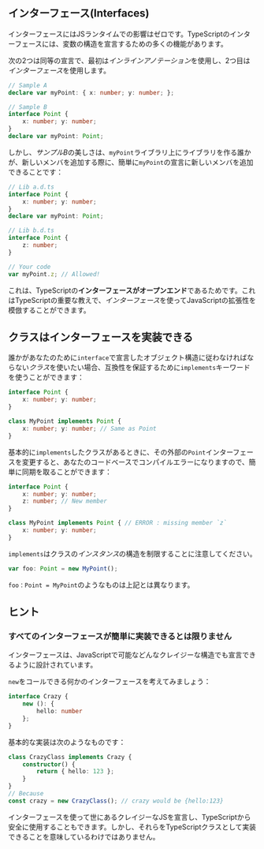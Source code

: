 ## インターフェース(Interfaces)

インターフェースにはJSランタイムでの影響はゼロです。TypeScriptのインターフェースには、変数の構造を宣言するための多くの機能があります。

次の2つは同等の宣言で、最初は*インラインアノテーション*を使用し、2つ目は*インターフェース*を使用します。

```ts
// Sample A
declare var myPoint: { x: number; y: number; };

// Sample B
interface Point {
    x: number; y: number;
}
declare var myPoint: Point;
```

しかし、*サンプルB*の美しさは、`myPoint`ライブラリ上にライブラリを作る誰かが、新しいメンバを追加する際に、簡単に`myPoint`の宣言に新しいメンバを追加できることです：

```ts
// Lib a.d.ts
interface Point {
    x: number; y: number;
}
declare var myPoint: Point;

// Lib b.d.ts
interface Point {
    z: number;
}

// Your code
var myPoint.z; // Allowed!
```

これは、TypeScriptの**インターフェースがオープンエンド**であるためです。これはTypeScriptの重要な教えで、*インターフェース*を使ってJavaScriptの拡張性を模倣することができます。


## クラスはインターフェースを実装できる

誰かがあなたのために`interface`で宣言したオブジェクト構造に従わなければならない*クラス*を使いたい場合、互換性を保証するために`implements`キーワードを使うことができます：

```ts
interface Point {
    x: number; y: number;
}

class MyPoint implements Point {
    x: number; y: number; // Same as Point
}
```

基本的に`implements`したクラスがあるときに、その外部の`Point`インターフェースを変更すると、あなたのコードベースでコンパイルエラーになりますので、簡単に同期を取ることができます：

```ts
interface Point {
    x: number; y: number;
    z: number; // New member
}

class MyPoint implements Point { // ERROR : missing member `z`
    x: number; y: number;
}
```

`implements`はクラスの*インスタンス*の構造を制限することに注意してください。

```ts
var foo: Point = new MyPoint();
```

`foo：Point = MyPoint`のようなものは上記とは異なります。


## ヒント

### すべてのインターフェースが簡単に実装できるとは限りません

インターフェースは、JavaScriptで可能などんなクレイジーな構造でも宣言できるように設計されています。

`new`をコールできる何かのインターフェースを考えてみましょう：

```ts
interface Crazy {
    new (): {
        hello: number
    };
}
```

基本的な実装は次のようなものです：

```ts
class CrazyClass implements Crazy {
    constructor() {
        return { hello: 123 };
    }
}
// Because
const crazy = new CrazyClass(); // crazy would be {hello:123}
```

インターフェースを使って世にあるクレイジーなJSを宣言し、TypeScriptから安全に使用することもできます。しかし、それらをTypeScriptクラスとして実装できることを意味しているわけではありません。
